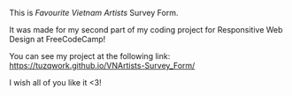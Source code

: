 This is <em>Favourite Vietnam Artists</em> Survey Form.

It was made for my second part of my coding project for Responsitive Web Design at FreeCodeCamp!

You can see my project at the following link: https://tuzqwork.github.io/VNArtists-Survey_Form/

I wish all of you like it <3!
